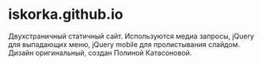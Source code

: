 # iskorka.github.io

Двухстраничный статичный сайт. Используются медиа запросы, jQuery для выпадающих меню, jQuery mobile для пролистывания слайдом.
Дизайн оригинальный, создан Полиной Катасоновой.
